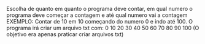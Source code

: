 Escolha de quanto em quanto o programa deve contar, em qual numero o programa deve começar a contagem e até qual numero vai a contagem
EXEMPLO: Contar de 10 em 10 começando do numero 0 e indo até 100. O programa irá criar um arquivo txt com:
0
10
20
30
40
50
60
70
80
90
100
(O objetivo era apenas praticar criar arquivos txt)
